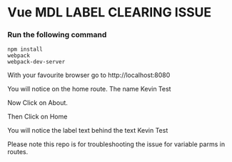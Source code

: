 # Vue MDL LABEL CLEARING ISSUE

### Run the following command
```
npm install
webpack
webpack-dev-server 
```
With your favourite browser go to http://localhost:8080

You will notice on the home route.  The name Kevin Test

Now Click on About. 

Then Click on Home 

You will notice the label text behind the text Kevin Test


Please note this repo is for troubleshooting the issue for variable parms in routes.

